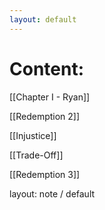 ```yaml
---
layout: default
---
```


# Content:


[[Chapter I - Ryan]] 

[[Redemption 2]]

[[Injustice]]

[[Trade-Off]]

[[Redemption 3]]

layout: note / default


